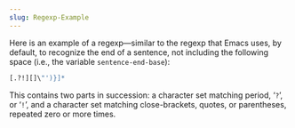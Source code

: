 ```yaml
---
slug: Regexp-Example
---
```


Here is an example of a regexp—similar to the regexp that Emacs uses, by default, to recognize the end of a sentence, not including the following space (i.e., the variable `sentence-end-base`):

```lisp
[.?!][]\"')}]*
```

This contains two parts in succession: a character set matching period, ‘`?`’, or ‘`!`’, and a character set matching close-brackets, quotes, or parentheses, repeated zero or more times.
